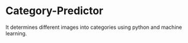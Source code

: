 # Category-Predictor
It determines different images into categories using python and machine learning.
